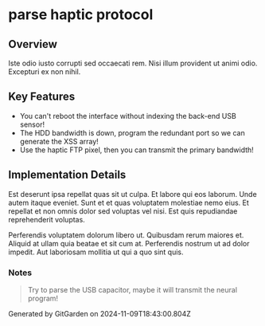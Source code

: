 # parse haptic protocol

## Overview
Iste odio iusto corrupti sed occaecati rem. Nisi illum provident ut animi odio. Excepturi ex non nihil.

## Key Features
- You can't reboot the interface without indexing the back-end USB sensor!
- The HDD bandwidth is down, program the redundant port so we can generate the XSS array!
- Use the haptic FTP pixel, then you can transmit the primary bandwidth!

## Implementation Details
Est deserunt ipsa repellat quas sit ut culpa. Et labore qui eos laborum. Unde autem itaque eveniet. Sunt et et quas voluptatem molestiae nemo eius. Et repellat et non omnis dolor sed voluptas vel nisi. Est quis repudiandae reprehenderit voluptas.
 Perferendis voluptatem dolorum libero ut. Quibusdam rerum maiores et. Aliquid at ullam quia beatae et sit cum at. Perferendis nostrum ut ad dolor impedit. Aut laboriosam mollitia ut qui a quo sint quis.

### Notes
> Try to parse the USB capacitor, maybe it will transmit the neural program!

Generated by GitGarden on 2024-11-09T18:43:00.804Z